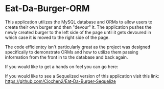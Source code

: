 # Eat-Da-Burger-ORM

This application utilizes the MySQL database and ORMs to allow users to create their own burger and then "devour" it. The application pushes the newly created burger to the left side of the page until it gets devoured in which case it is moved to the right side of the page.

The code efficientcy isn't particularly great as the project was designed specifically to demonstrate ORMs and how to utilize them passing information from the front in to the database and back again.

If you would like to get a hands on feel you can go here:

If you would like to see a Sequelized version of this application visit this link: https://github.com/Cjochen2/Eat-Da-Burger-Sequelize
